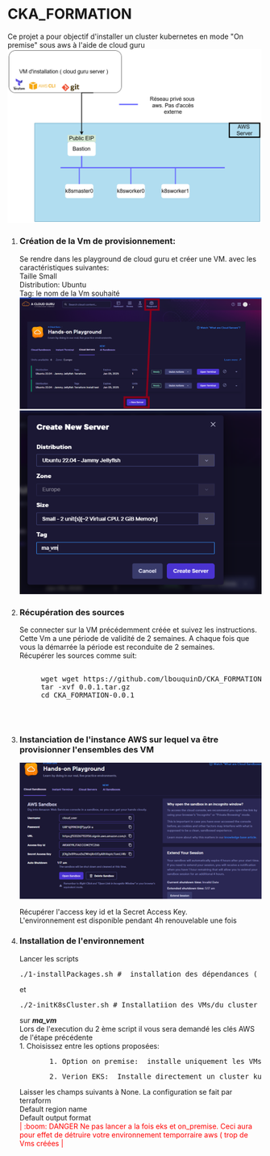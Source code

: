 # CKA_FORMATION
 
Ce projet a pour objectif  d'installer un cluster kubernetes en mode "On premise" sous aws  à l'aide de cloud guru
  <img src="md-picture/CKA_ARCHI.png"
     alt="create_provisionner" /></img>


<ol>
  <li><h3>Création de la Vm de provisionnement:  </h3></li>
  Se rendre dans les playground de cloud guru et créer une VM. avec les caractéristiques suivantes: </br>
    Taille Small </br>
    Distribution:  Ubuntu </br>
    Tag:  le nom de la Vm souhaité </br>
  <img src="md-picture/create_provisioner.png"
     alt="create_provisionner" /></img>
  <img src="md-picture/create_provisionedetails.png"
     alt="create provisionner" /></img>
</br>

  <li><h3> Récupération des sources </h3> </li>
    Se connecter sur la VM  précédemment créée et suivez les instructions.  Cette Vm a une période de validité de 2 semaines. A chaque fois que vous la démarrée la période est reconduite de 2 semaines. </br>
    Récupérer les sources comme suit: 
    <pre> 
     wget wget https://github.com/lbouquinD/CKA_FORMATION/archive/refs/tags/0.0.1.tar.gz 
     tar -xvf 0.0.1.tar.gz  
     cd CKA_FORMATION-0.0.1
    </pre>
</br>




<li><h3> Instanciation de l'instance AWS  sur lequel va être provisionner l'ensembles des VM </h3></li>

<img src="md-picture/create_aws_instance2.png"
     alt="create provisionner " />

Récupérer l'access  key  id et  la Secret Access Key.  
L'environnement est  disponible pendant 4h renouvelable une fois  






  <li><h3> Installation de l'environnement </h3></li>
  Lancer les scripts  <pre>./1-installPackages.sh #  installation des dépendances ( awscli et  terraform ) </pre>  et  <pre>./2-initK8sCluster.sh # Installatiion des VMs/du cluster </pre> sur <b><i>ma_vm</i></b></br>
  Lors de l'execution du  2 ème script il vous sera demandé les clés AWS de l'étape précédente  </br>
  1. Choisissez entre les options  proposées:  <br>
  <pre>       1. Option on_premise:  installe uniquement les VMs sur aws et  configure le tunel ssh pour accéder au différentes VMs  </pre>
  <pre>       2. Verion EKS:  Installe directement un cluster kubernetes sur aws </pre>
  Laisser les champs  suivants à None. La configuration se fait par terraform
</br>Default region name 
</br>Default output format </br>
<span style="color:red">| :boom: DANGER Ne pas lancer a la fois eks et  on_premise. Ceci aura pour effet de détruire votre environnement temporraire aws ( trop de Vms créées |</br></span>


</ol>

